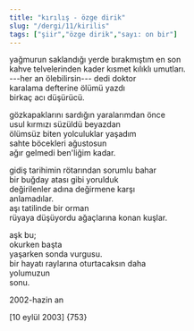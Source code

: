 ```yaml
---
title: "kırılış - özge dirik"
slug: "/dergi/11/kirilis"
tags: ["şiir","özge dirik","sayı: on bir"]
---
```


yağmurun saklandığı yerde bırakmıştım en son  
kahve telvelerinden kader kısmet kılıklı umutları.  
---her an ölebilirsin--- dedi doktor  
karalama defterine ölümü yazdı  
birkaç acı düşürücü.

gözkapaklarını sardığın yaralarımdan önce  
usul kırmızı süzüldü beyazdan  
ölümsüz biten yolculuklar yaşadım  
sahte böcekleri ağustosun  
ağır gelmedi ben'liğim kadar.

gidiş tarihimin rötarından sorumlu bahar  
bir buğday atası gibi yorulduk  
değirilenler adına değirmene karşı  
anlamadılar.  
aşı tatilinde bir orman  
rüyaya düşüyordu ağaçlarına konan kuşlar.

aşk bu;  
okurken başta  
yaşarken sonda vurgusu.  
bir hayatı raylarına oturtacaksın daha  
yolumuzun  
sonu.

2002-hazin an

\[10 eylül 2003\] {753}

